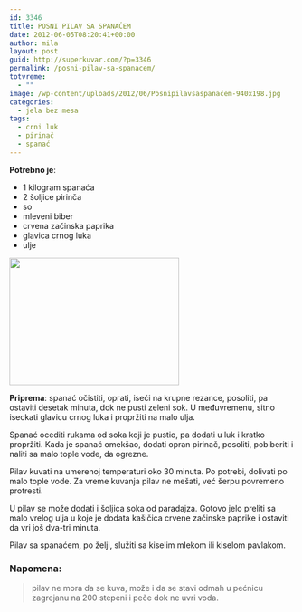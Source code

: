 ```yaml
---
id: 3346
title: POSNI PILAV SA SPANAĆEM
date: 2012-06-05T08:20:41+00:00
author: mila
layout: post
guid: http://superkuvar.com/?p=3346
permalink: /posni-pilav-sa-spanacem/
totvreme:
  - ""
image: /wp-content/uploads/2012/06/Posnipilavsaspanaćem-940x198.jpg
categories:
  - jela bez mesa
tags:
  - crni luk
  - pirinač
  - spanać
---
```

**Potrebno je**:

  * 1 kilogram spanaća
  * 2 šoljice pirinča
  * so
  * mleveni biber
  * crvena začinska paprika
  * glavica crnog luka
  * ulje

<img class="alignnone size-medium wp-image-3350" title="Posnipilavsaspanaćem" src="/wp-content/uploads/2012/06/Posnipilavsaspanaćem-300x225.jpg" alt="" width="300" height="225" /> 

**Priprema**: spanać očistiti, oprati, iseći na krupne rezance, posoliti, pa ostaviti desetak minuta, dok ne pusti zeleni sok. U međuvremenu, sitno iseckati glavicu crnog luka i propržiti na malo ulja.

Spanać ocediti rukama od soka koji je pustio, pa dodati u luk i kratko propržiti. Kada je spanać omekšao, dodati opran pirinač, posoliti, pobiberiti i naliti sa malo tople vode, da ogrezne.

Pilav kuvati na umerenoj temperaturi oko 30 minuta. Po potrebi, dolivati po malo tople vode. Za vreme kuvanja pilav ne mešati, već šerpu povremeno protresti.

U pilav se može dodati i šoljica soka od paradajza. Gotovo jelo preliti sa malo vrelog ulja u koje je dodata kašičica crvene začinske paprike i ostaviti da vri još dva-tri minuta.

Pilav sa spanaćem, po želji, služiti sa kiselim mlekom ili kiselom pavlakom.

### Napomena:
> pilav ne mora da se kuva, može i da se stavi odmah u pećnicu zagrejanu na 200 stepeni i peče dok ne uvri voda.

&nbsp;
